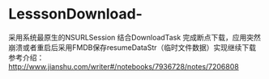 # LesssonDownload-
采用系统最原生的NSURLSession 结合DownloadTask 完成断点下载，应用突然崩溃或者重启后采用FMDB保存resumeDataStr（临时文件数据）实现继续下载
参考介绍：http://www.jianshu.com/writer#/notebooks/7936728/notes/7206808
